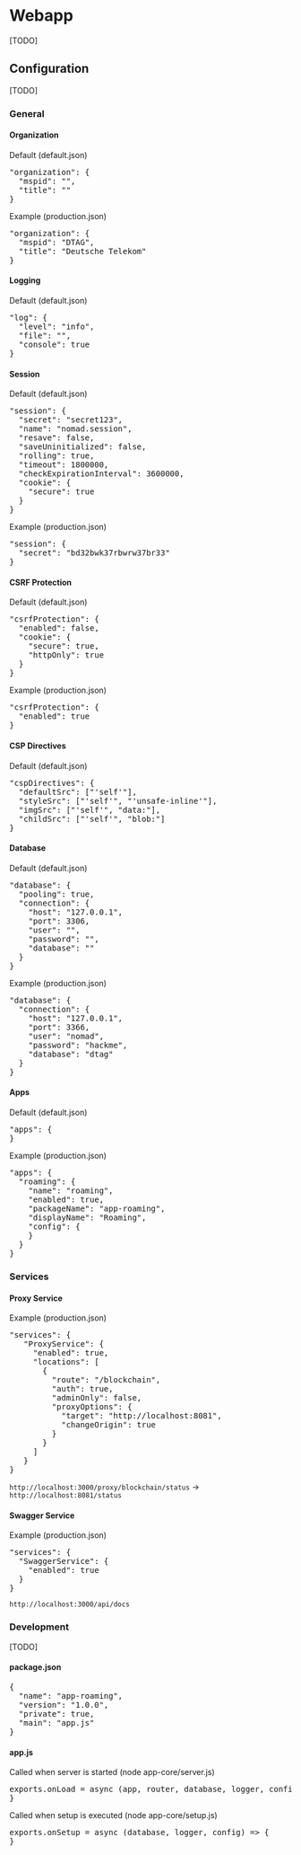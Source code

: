# Webapp

[TODO]

## Configuration

[TODO]

### General

#### Organization

Default (default.json)

<pre>
"organization": {
  "mspid": "",
  "title": ""
}
</pre>

Example (production.json)

<pre>
"organization": {
  "mspid": "DTAG",
  "title": "Deutsche Telekom"
}
</pre>

#### Logging

Default (default.json)

<pre>
"log": {
  "level": "info",
  "file": "",
  "console": true
}
</pre>

#### Session

Default (default.json)

<pre>
"session": {
  "secret": "secret123",
  "name": "nomad.session",
  "resave": false,
  "saveUninitialized": false,
  "rolling": true,
  "timeout": 1800000,
  "checkExpirationInterval": 3600000,
  "cookie": {
    "secure": true
  }
}
</pre>

Example (production.json)

<pre>
"session": {
  "secret": "bd32bwk37rbwrw37br33"
}
</pre>

#### CSRF Protection

Default (default.json)

<pre>
"csrfProtection": {
  "enabled": false,
  "cookie": {
    "secure": true,
    "httpOnly": true
  }
}
</pre>

Example (production.json)

<pre>
"csrfProtection": {
  "enabled": true
}
</pre>

#### CSP Directives

Default (default.json)

<pre>
"cspDirectives": {
  "defaultSrc": ["'self'"],
  "styleSrc": ["'self'", "'unsafe-inline'"],
  "imgSrc": ["'self'", "data:"],
  "childSrc": ["'self'", "blob:"]
}
</pre>


#### Database

Default (default.json)

<pre>
"database": {
  "pooling": true,
  "connection": {
    "host": "127.0.0.1",
    "port": 3306,
    "user": "",
    "password": "",
    "database": ""
  }
}
</pre>

Example (production.json)

<pre>
"database": {
  "connection": {
    "host": "127.0.0.1",
    "port": 3366,
    "user": "nomad",
    "password": "hackme",
    "database": "dtag"
  }
}
</pre>

#### Apps

Default (default.json)

<pre>
"apps": {
}
</pre>

Example (production.json)

<pre>
"apps": {
  "roaming": {
    "name": "roaming",
    "enabled": true,
    "packageName": "app-roaming",
    "displayName": "Roaming",
    "config": {
    }
  }
}
</pre>

### Services

#### Proxy Service

Example (production.json)

<pre>
"services": {
   "ProxyService": {
     "enabled": true,
     "locations": [
       {
         "route": "/blockchain",
         "auth": true,
         "adminOnly": false,
         "proxyOptions": {
           "target": "http://localhost:8081",
           "changeOrigin": true
         }
       }
     ]
   }
}
</pre>

``http://localhost:3000/proxy/blockchain/status`` -> ``http://localhost:8081/status``

#### Swagger Service

Example (production.json)

<pre>
"services": {
  "SwaggerService": {
    "enabled": true
  }
}
</pre>

``http://localhost:3000/api/docs``

### Development

[TODO]

#### package.json

<pre>
{
  "name": "app-roaming",
  "version": "1.0.0",
  "private": true,
  "main": "app.js"
}
</pre>

#### app.js

Called when server is started (node app-core/server.js)

<pre>
exports.onLoad = async (app, router, database, logger, config) => {
}
</pre>

Called when setup is executed (node app-core/setup.js)

<pre>
exports.onSetup = async (database, logger, config) => {
}
</pre>

